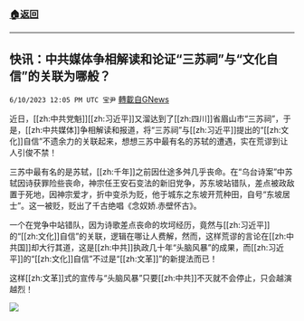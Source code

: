 ###  [:house:返回](README.md)
---


## 快讯：中共媒体争相解读和论证“三苏祠”与“文化自信”的关联为哪般？
`6/10/2023 12:05 PM UTC 宝尹` [轉載自GNews](https://gnews.org/articles/1374032)

近日，[[zh:中共党魁]][[zh:习近平]]又溜达到了[[zh:四川]]省眉山市“三苏祠”，于是，[[zh:中共媒体]]争相解读和报道，将“三苏祠”与[[zh:习近平]]提出的“[[zh:文化]]自信”不遗余力的关联起来，想想三苏中最有名的苏轼的遭遇，实在荒谬到让人引俊不禁！

三苏中最有名的是苏轼，[[zh:千年]]之前因仕途多舛几乎丧命。在“乌台诗案”中苏轼因诗获罪险些丧命，神宗任王安石变法的新旧党争，苏东坡站错队，差点被政敌置于死地，因神宗爱才，折中变杀为贬，他于城东之东坡开荒种田，自号“东坡居士”。这一被贬，贬出了千古绝唱《念奴娇.赤壁怀古》。

一个在党争中站错队，因为诗歌差点丧命的坎坷经历，竟然与[[zh:习近平]]的“[[zh:文化]]自信”的关联，逻辑在哪让人费解，然而，这样荒谬的言论在[[zh:中共国]]却大行其道，这是[[zh:中共]]执政几十年“头脑风暴”的成果，而[[zh:习近平]]的“[[zh:文化]]自信”不过是“[[zh:文革]]”的新提法而已！

这样[[zh:文革]]式的宣传与“头脑风暴”只要[[zh:中共]]不灭就不会停止，只会越演越烈！

![](https://i.imgur.com/qGggchr.jpg)

